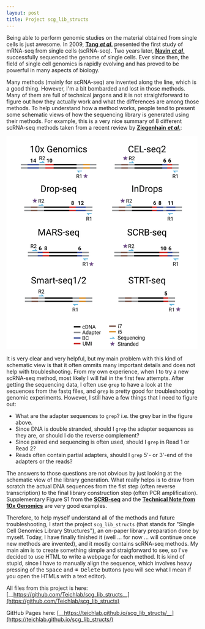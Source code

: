 ```yaml
---
layout: post
title: Project scg_lib_structs
---
```


Being able to perform genomic studies on the material obtained from single cells is just awesome. In 2009, [__Tang__ ___et al___.](https://www.nature.com/articles/nmeth.1315) presented the first study of mRNA-seq from single cells (scRNA-seq). Two years later, [__Navin__ ___et al___.](https://www.nature.com/articles/nature09807) successfully sequenced the genome of single cells. Ever since then, the field of single cell genomics is rapidly evolving and has proved to be powerful in many aspects of biology.

Many methods (mainly for scRNA-seq) are invented along the line, which is a good thing. However, I'm a bit bombarded and lost in those methods. Many of them are full of technical jargons and it is not straightforward to figure out how they actually work and what the differences are among those methods. To help understand how a method works, people tend to present some schematic views of how the sequencing library is generated using their methods. For example, this is a very nice summary of 8 different scRNA-seq methods taken from a recent review by [__Ziegenhain__ ___et al___.](https://academic.oup.com/bfg/advance-article/doi/10.1093/bfgp/ely009/4951519):

![](/img/schematic_view_of_libraries.png)

It is very clear and very helpful, but my main problem with this kind of schematic view is that it often ommits many important details and does not help with troubleshooting. From my own experience, when I to try a new scRNA-seq method, most likely I will fail in the first few attempts. After getting the sequencing data, I often use `grep` to have a look at the sequences from the fastq files, and `grep` is pretty good for troubleshooting genomic experiments. However, I still have a few things that I need to figure out:

- What are the adapter sequences to `grep`? i.e. the grey bar in the figure above.
- Since DNA is double stranded, should I `grep` the adapter sequences as they are, or should I do the reverse complement?
- Since paired end sequencing is often used, should I `grep` in Read 1 or Read 2?
- Reads often contain partial adapters, should I `grep` 5'- or 3'-end of the adapters or the reads?

The answers to those questions are not obvious by just looking at the schematic view of the library generation. What really helps is to draw from scratch the actual DNA sequences from the fist step (often reverse transcription) to the final library construction step (often PCR amplification). Supplementary Figure S1 from the [__SCRB-seq__](https://www.biorxiv.org/content/early/2014/03/05/003236) and the [__Technical Note from 10x Genomics__](https://support.10xgenomics.com/single-cell-gene-expression/library-prep/doc/technical-note-assay-scheme-and-configuration-of-chromium-single-cell-3-v2-libraries) are very good examples.

Therefore, to help myself understand all of the methods and future troubleshooting, I start the project `scg_lib_structs` (that stands for "Single Cell Genomics Library Structures"), an on-paper library preparation done by myself. Today, I have finally finished it (well ... for now ... will continue once new methods are invented), and it mostly contains scRNA-seq methods. My main aim is to create something simple and straigforward to see, so I've decided to use HTML to write a webpage for each method. It is kind of stupid, since I have to manually align the sequence, which involves heavy pressing of the <kbd>Space</kbd> and <kbd>⌫ Delete</kbd> buttons (you will see what I mean if you open the HTMLs with a text editor).

All files from this project is here: [__https://github.com/Teichlab/scg_lib_structs__](https://github.com/Teichlab/scg_lib_structs) 

GitHub Pages here: [__https://teichlab.github.io/scg_lib_structs/__](https://teichlab.github.io/scg_lib_structs/)